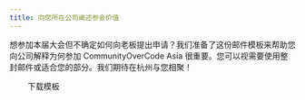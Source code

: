 ```yaml
---
title: 向您所在公司阐述参会价值
---
```

想参加本届大会但不确定如何向老板提出申请？我们准备了这份邮件模板来帮助您向公司解释为何参加 CommunityOverCode Asia 很重要。您可以视需要使用整封邮件或适合您的部分。我们期待在杭州与您相聚！

<a class="btn btn-warning" style="padding-left: 2rem; padding-right: 2rem;">下载模板</a>